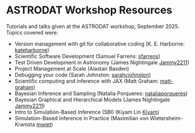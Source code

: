 # ASTRODAT Workshop Resources

Tutorials and talks given at the ASTRODAT workshop, September 2025.  Topics covered were:
- Version management with git for collaborative coding (K. E. Harborne: [kateharborne](https://github.com/kateharborne))
- Scientific Software Development (Samuel Farrens: [sfarrens](https://github.com/sfarrens))
- Test Driven Development in Astronomy (James Nightingale [Jammy2211](https://github.com/Jammy2211))
- Project Management at Scale (Alastair Basden)
- Debugging your code (Sarah Johnston: [sarahcjohnston](https://github.com/sarahcjohnston))
- Scientific computing and inference with JAX (Matt Graham: [matt-graham](https://github.com/matt-graham))
- Bayesian Inference and Sampling (Natalia Porqueres: [nataliaporqueres](https://github.com/nataliaporqueres))
- Bayesian Graphical and Hierarchical Models (James Nightingale [Jammy2211](https://github.com/Jammy2211))
- Intro to Simulation-Based Inference (SBI) (Kiyam Lin [Kiyam](https://github.com/Kiyam))
- Simulation-Based Inference in Practice (Maximilian von Wietersheim-Kramsta [mwiet](https://github.com/mwiet))
